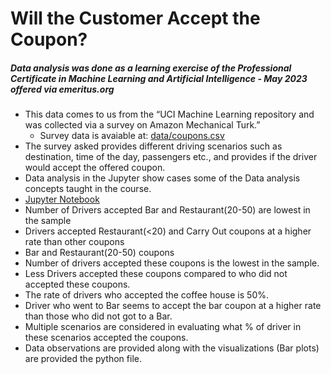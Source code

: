 # Will the Customer Accept the Coupon?

##### Data analysis was done as a learning exercise of the Professional Certificate in Machine Learning and Artificial Intelligence - May 2023 offered via emeritus.org 
* This data comes to us from the “UCI Machine Learning repository and was collected via a survey on Amazon Mechanical Turk.”
  *	Survey data is avaiable at: [data/coupons.csv](data/coupons.csv)
*	The survey asked provides different driving scenarios such as destination, time of the day, passengers etc., and provides if the driver would accept the offered coupon. 
*	Data analysis in the Jupyter show cases some of the Data analysis concepts taught in the course. 
  * [Jupyter Notebook](coupon-acceptance-rate.ipynb)
  *	Number of Drivers accepted Bar and Restaurant(20-50) are lowest in the sample 
  *	Drivers accepted Restaurant(<20) and Carry Out coupons at a higher rate than other coupons 
  *	Bar and Restaurant(20-50) coupons 
  *	Number of drivers accepted these coupons is the lowest in the sample. 
  *	Less Drivers accepted these coupons compared to who did not accepted these coupons. 
  *	The rate of drivers who accepted the coffee house is 50%. 
  *	Driver who went to Bar seems to accept the bar coupon at a higher rate than those who did not got to a Bar.
  *	Multiple scenarios are considered in evaluating what % of driver in these scenarios accepted the coupons.  
  *	Data observations are provided along with the visualizations (Bar plots) are provided the python file. 
